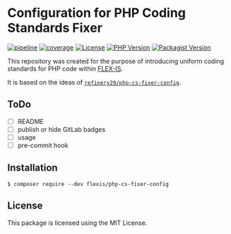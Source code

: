 # Configuration for PHP Coding Standards Fixer

[![pipeline](https://git.flexis.sk/php/php-cs-fixer-config/badges/main/pipeline.svg?key_text=build)]()
[![coverage](https://git.flexis.sk/php/php-cs-fixer-config/badges/main/coverage.svg)]()
[![License](https://img.shields.io/github/license/flex-is/php-cs-fixer-config?logo=open-source-initiative)](https://opensource.org/license/mit/)
[![PHP Version](https://img.shields.io/packagist/dependency-v/flexis/php-cs-fixer-config/php?logo=php)](https://packagist.org/packages/flexis/php-cs-fixer-config)
[![Packagist Version](https://img.shields.io/packagist/v/flexis/php-cs-fixer-config?logo=packagist)](https://packagist.org/packages/flexis/php-cs-fixer-config)

This repository was created for the purpose of introducing uniform coding standards for PHP code within [FLEX-IS](https://flexis.sk).

It is based on the ideas of [`refinery29/php-cs-fixer-config`](https://github.com/refinery29/php-cs-fixer-config).

## ToDo
- [ ] README
- [ ] publish or hide GitLab badges
- [ ] usage
- [ ] pre-commit hook

## Installation

`$ composer require --dev flexis/php-cs-fixer-config`

## License

This package is licensed using the MIT License.
